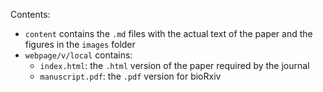 Contents:   

- `content` contains the `.md` files with the actual text of the paper and the figures in the `images` folder  
- `webpage/v/local` contains:  
  - `index.html`: the `.html` version of the paper required by the journal     
  - `manuscript.pdf`: the `.pdf` version for bioRxiv
